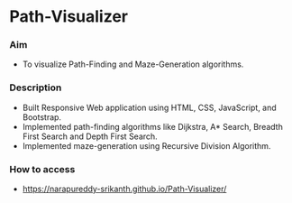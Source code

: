# Path-Visualizer #

### Aim ###

* To visualize Path-Finding and Maze-Generation algorithms.

### Description ###

* Built Responsive Web application using HTML, CSS, JavaScript, and Bootstrap.
* Implemented path-finding algorithms like Dijkstra, A* Search, Breadth First Search and Depth First Search.
* Implemented maze-generation using Recursive Division Algorithm.

### How to access ###

* https://narapureddy-srikanth.github.io/Path-Visualizer/
